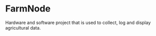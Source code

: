 # FarmNode
Hardware and software project that is used to collect, log and display agricultural data.
